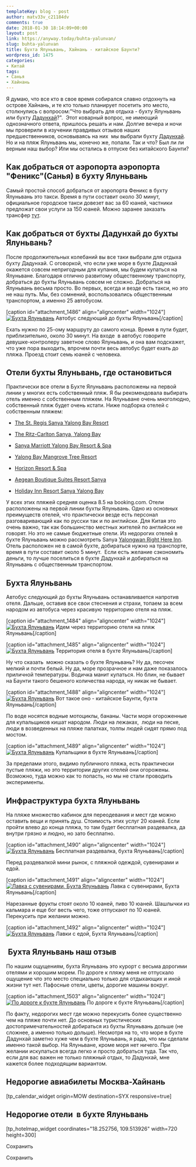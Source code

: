 ```yaml
---
templateKey: blog - post
author: matv33v_c21184dv
comments: true
date: 2018-01-30 18:14:09+00:00
layout: post
link: https://anyway.today/buhta-yalunvan/
slug: buhta-yalunvan
title: Бухта Ялуньвань, Хайнань - китайское Баунти?
wordpress_id: 1475
categories:
- Китай
tags:
- Санья
- Хайнань
---
```


Я думаю, что все кто в свое время собирался славно отдохнуть на острове Хайнань, и те кто только планирует посетить это место, столкнулись с вопросом:"Что выбрать для отдыха - бухту Ялуньвань или бухту [Дадунхай](http://anyway.today/buhta-dadunhai-hainan/)?".  Этот коварный вопрос, не имеющий однозначного ответа, пришлось решать и нам. Долгие вечера и ночи мы проверили в изучении правдивых отзывов наших предшественников, основываясь на них  мы выбрали бухту [Дадунхай](https://anyway.today/buhta-dadunhai-hainan/). Но и на пляж Ялуньвань мы, конечно же, попали. Так и что? Был ли ли верным наш выбор? Или мы остались в отпуске без китайского Баунти?


<!-- more -->


## Как добраться от аэропорта аэропорта "Феникс"(Санья) в бухту Ялуньвань




Самый простой способ добраться от аэропорта Феникс в бухту Ялуньвань это такси. Время в пути составит около 30 минут, официальное городское такси довезет вас за 60 юаней, частники предложат свои услуги за 150 юаней. Можно заранее заказать трансфер [тут](https://c1.travelpayouts.com/click?shmarker=14510.pogodaHainan&promo_id=647&source_type=customlink&type=click&custom_url=https%3A%2F%2Fkiwitaxi.ru%2Fchina).





## Как добраться от бухты Дадунхай до бухты Ялуньвань?




После продолжительных колебаний вы все таки выбрали для отдыха бухту Дадунхай. С оговоркой, что если уже море в бухте Дадунхай окажется совсем непригодным для купания, мы будем купаться на Ялуньване. Благодаря отлично развитому общественному транспорту,  добраться до бухты Ялуньвань совсем не сложно. Добраться на Ялуньвань весьма просто. Во первых, всегда и везде есть такси, но это не наш путь. Мы, без сомнений, воспользовались общественным транспортом, а именно 25 автобусом.




[caption id="attachment_1486" align="aligncenter" width="1024"][![Бухта Ялуньвань](http://anyway.today/wp-content/uploads/2016/02/IMG_0840.jpg)](http://anyway.today/wp-content/uploads/2016/02/IMG_0840.jpg) Автобус следующий до бухты Ялуньвань[/caption]


Ехать нужно по 25-ому маршруту до самого конца. Время в пути будет, приблизительно, около 30 минут. На входе  в автобус говорите девушке-контролеру заветное слово Ялуньвань, и она вам подскажет, что уже пора выходить, впрочем почти весь автобус будет ехать до пляжа. Проезд стоит семь юаней с человека.





## Отели бухты Ялуньвань, где остановиться




Практически все отели в Бухте Ялуньвань расположены на первой линии у многих есть собственный пляж. Я бы рекомендовала выбирать отель именно с собственным пляжем. На Ялуньване очень многолюдно, собственный пляж будет очень кстати. Ниже подборка отелей с собственным пляжем:






 	
  * [The St. Regis Sanya Yalong Bay Resort](https://ad.admitad.com/g/83b3b940f7660367bb374ee68e9c3f/?ulp=https%3A%2F%2Fwww.booking.com%2Fhotel%2Fcn%2Fstregis-sanya.ru.html)

 	
  * [The Ritz-Carlton Sanya, Yalong Bay](https://ad.admitad.com/g/83b3b940f7660367bb374ee68e9c3f/?ulp=https%3A%2F%2Fwww.booking.com%2Fhotel%2Fcn%2Fthe-ritz-carlton-sanya.ru.html)

 	
  * [Sanya Marriott Yalong Bay Resort & Spa](https://ad.admitad.com/g/83b3b940f7660367bb374ee68e9c3f/?ulp=https%3A%2F%2Fwww.booking.com%2Fhotel%2Fcn%2Fsanya-wan-hao-du-jia-jiu-dian.ru.html)

 	
  * [Yalong Bay Mangrove Tree Resort](https://ad.admitad.com/g/83b3b940f7660367bb374ee68e9c3f/?ulp=https%3A%2F%2Fwww.booking.com%2Fhotel%2Fcn%2Fmangrove-tree-resort.ru.html)

 	
  * [Horizon Resort & Spa](https://ad.admitad.com/g/83b3b940f7660367bb374ee68e9c3f/?ulp=https%3A%2F%2Fwww.booking.com%2Fhotel%2Fcn%2Fhorizon-resort-spa.ru.html)

 	
  * [Aegean Boutique Suites Resort Sanya](https://ad.admitad.com/g/83b3b940f7660367bb374ee68e9c3f/?ulp=https%3A%2F%2Fwww.booking.com%2Fhotel%2Fcn%2Faegean-conifer-suites-resort.ru.html)

 	
  * [Holiday Inn Resort Sanya Yalong Bay](https://ad.admitad.com/g/83b3b940f7660367bb374ee68e9c3f/?ulp=https%3A%2F%2Fwww.booking.com%2Fhotel%2Fcn%2Flan-resort-sanya.ru.html)




У всех этих пляжей средняя оценка 8.5 на booking.com. Отели расположены на первой линии бухты Ялуньвань. Одно из основных преимуществ отелей, что практически везде есть персонал разговаривающий как по русски так и по английски. Для Китая это очень важно, так как большинство местных жителей по английски не говорят. Но это не самые бюджетные отели. Из недорогих отелей в бухте Ялуньвань можно рассмотреть Sanya [Yalongwan Right Here Inn](https://ad.admitad.com/g/83b3b940f7660367bb374ee68e9c3f/?ulp=https%3A%2F%2Fwww.booking.com%2Fhotel%2Fcn%2Fsan-ya-ya-long-wan-jiu-zai-zhe-er-jing-pin-ke-zhan.ru.html). Отель расположен не в самой бухте, добираться нужно на транспорте, время в пути составит около 5 минут.  Если есть желание сэкономить деньги, то лучше поселиться в бухте Дадунхай и добираться на Ялуньвань с общественным транспортом.





## Бухта Ялуньвань




Автобус следующий до бухты Ялуньвань останавливается напротив отеля. Дальше, оставив все свои стеснения и страхи, топаем за всем народом из автобуса через красивую территорию отеля на пляж.




[caption id="attachment_1484" align="aligncenter" width="1024"][![Бухта Ялуньвань](http://anyway.today/wp-content/uploads/2016/02/IMG_0786.jpg)](http://anyway.today/wp-content/uploads/2016/02/IMG_0786.jpg) Идем через территорию отеля на пляж Ялуньвань[/caption]

[caption id="attachment_1485" align="aligncenter" width="1024"][![Бухта Ялуньвань](http://anyway.today/wp-content/uploads/2016/02/IMG_0792.jpg)](http://anyway.today/wp-content/uploads/2016/02/IMG_0792.jpg) Территория отеля в бухте Ялуньвань[/caption]


Ну что сказать  можно сказать о бухте Ялуньвань? Ну да, песочек мелкий и почти белый. Ну да, море прозрачное и нам даже показалось приличной температуры. Водичка манит купаться. Но блин, не бывает на Баунти такого бешеного количества народа, ну никак не бывает.




[caption id="attachment_1488" align="aligncenter" width="1024"][![Бухта Ялуньвань](http://anyway.today/wp-content/uploads/2016/02/IMG_0827.jpg)](http://anyway.today/wp-content/uploads/2016/02/IMG_0827.jpg) Вот такое оно - китайское Баунти, бухта Ялуньвань[/caption]


По воде носятся водные мотоциклы, бананы. Части моря огороженные для купальщиков кишат народом. Люди на лежаках,  люди на песке, люди в возведенных на пляже палатках, толпы людей сидят прямо под мостом.




[caption id="attachment_1489" align="aligncenter" width="1024"][![Бухта Ялуньвань](http://anyway.today/wp-content/uploads/2016/02/IMG_0793.jpg)](http://anyway.today/wp-content/uploads/2016/02/IMG_0793.jpg) Купальщики в бухте Ялуньвань[/caption]


За пределами этого, видимо публичного пляжа, есть практически пустые пляжи, но это территории других отелей они огорожены. Возможно, туда можно как то попасть, но мы не стали проводить эксперименты.





## Инфраструктура бухта Ялуньвань




На пляже множество кабинок для переодевания и мест где можно оставить вещи и принять душ. Стоимость этих услуг 20 юаней. Если пройти влево до конца пляжа, то там будет бесплатная раздевалка, да внутри грязно и людно, но зато бесплатно.




[caption id="attachment_1490" align="aligncenter" width="1024"][![Бухта Ялуньвань](http://anyway.today/wp-content/uploads/2016/02/IMG_0796.jpg)](http://anyway.today/wp-content/uploads/2016/02/IMG_0796.jpg) Бесплатная раздевалка, бухта Ялуньвань[/caption]


Перед раздевалкой мини рынок, с пляжной одеждой, сувенирами и едой.




[caption id="attachment_1491" align="aligncenter" width="1024"][![Лавка с сувенирами, Бухта Ялуньвань](http://anyway.today/wp-content/uploads/2016/02/IMG_0798.jpg)](http://anyway.today/wp-content/uploads/2016/02/IMG_0798.jpg) Лавка с сувенирами, Бухта Ялуньвань[/caption]


Нарезанные фрукты стоят около 10 юаней, пиво 10 юаней. Шашлычки из кальмара и еще бог весть чего, тоже отпускают по 10 юаней. Перекусить при желании можно.




[caption id="attachment_1492" align="aligncenter" width="1024"][![ Бухта Ялуньвань](http://anyway.today/wp-content/uploads/2016/02/IMG_0831.jpg)](http://anyway.today/wp-content/uploads/2016/02/IMG_0831.jpg) Лавки с едой, Бухта Ялуньвань[/caption]


##  Бухта Ялуньвань наш отзыв


По нашим ощущениям, бухта Ялуньвань это курорт с весьма дорогими отелями и хорошим морем. По дороге к пляжу меня не отпускало ощущение что это место специально только для отдыхающих и иной жизни тут нет. Пафосные отели, цветы, дорогие машины вокруг.

[caption id="attachment_1503" align="aligncenter" width="1024"][![По дороге к бухте Ялуньвань](http://anyway.today/wp-content/uploads/2016/02/IMG_0839.jpg)](http://anyway.today/wp-content/uploads/2016/02/IMG_0839.jpg) По дороге к бухте Ялуньвань[/caption]


По факту, недорогих мест где можно перекусить более существенно чем на пляже почти нет. До основных туристических достопримечательностей добираться из бухты Ялуньвань дольше (не сложнее, а именно только дольше). Несмотря на то, что море в бухте Дадунхай заметно хуже чем в бухте Ялуньвань, я рада, что мы сделали именно такой выбор. На Ялуньване, кроме моря нет ничего. При желании искупаться всегда легко и просто добраться туда. Так что, если для вас важен не только пляжный отдых, то Дадунхай, мне кажется более подходящим вариантом.





## Недорогие авиабилеты Москва-Хайнань


[tp_calendar_widget origin=MOW destination=SYX responsive=true]


## Недорогие отели  в бухте Ялуньвань


[tp_hotelmap_widget coordinates="18.252756, 109.513926" width=720 height=300]

Сохранить

Сохранить
